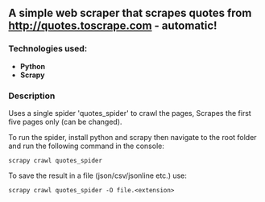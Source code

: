 ## A simple web scraper that scrapes quotes from http://quotes.toscrape.com - automatic!

### Technologies used:
* **Python**
* **Scrapy**

### Description
Uses a single spider 'quotes_spider' to crawl the pages, Scrapes the first five pages only (can be changed).

To run the spider, install python and scrapy then navigate to the root folder and run the following command in the console:
```shell
scrapy crawl quotes_spider
```

To save the result in a file (json/csv/jsonline etc.) use:
```shell
scrapy crawl quotes_spider -O file.<extension>
```


